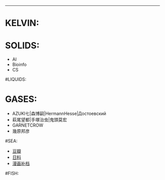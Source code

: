 ---------------

# KELVIN:

# SOLIDS:
- AI
- Bioinfo
- CS

#LIQUIDS:

# GASES:
- AZUKI七|森博嗣|HermannHesse|Достоевский
- 萩尾望都|手塚治虫|鬼頭莫宏
- GARNETCROW
- 幾原邦彦

#SEA:
- [豆瓣](http://www.douban.com/people/eemo/)
- [日料](http://www.japanao.com/forum.php?mod=forumdisplay&fid=117&page=1)
- [漫画补档](http://manhuabudang.com/thread.php?fid=74)

#FISH:

